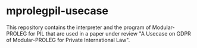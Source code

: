 # mprolegpil-usecase
This repository contains the interpreter and the program of Modular-PROLEG for PIL that are used in a paper under review "A Usecase on GDPR of Modular-PROLEG for Private International Law".

